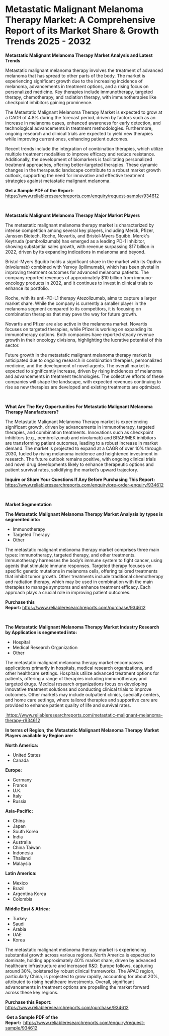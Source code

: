 <p><h1>Metastatic Malignant Melanoma Therapy Market: A Comprehensive Report of its Market Share & Growth Trends 2025 - 2032</h1></p><p><strong>Metastatic Malignant Melanoma Therapy Market Analysis and Latest Trends</strong></p>
<p><p>Metastatic malignant melanoma therapy involves the treatment of advanced melanoma that has spread to other parts of the body. The market is experiencing significant growth due to the increasing incidence of melanoma, advancements in treatment options, and a rising focus on personalized medicine. Key therapies include immunotherapy, targeted therapy, chemotherapy, and radiation therapy, with immunotherapies like checkpoint inhibitors gaining prominence.</p><p>The Metastatic Malignant Melanoma Therapy Market is expected to grow at a CAGR of 4.8% during the forecast period, driven by factors such as an increase in melanoma cases, enhanced awareness for early detection, and technological advancements in treatment methodologies. Furthermore, ongoing research and clinical trials are expected to yield new therapies while improving current ones, enhancing patient outcomes. </p><p>Recent trends include the integration of combination therapies, which utilize multiple treatment modalities to improve efficacy and reduce resistance. Additionally, the development of biomarkers is facilitating personalized treatment approaches, offering better-targeted therapies. These dynamic changes in the therapeutic landscape contribute to a robust market growth outlook, supporting the need for innovative and effective treatment strategies against metastatic malignant melanoma.</p></p>
<p><strong>Get a Sample PDF of the Report:&nbsp;</strong> <a href="https://www.reliableresearchreports.com/enquiry/request-sample/934612?utm_campaign=2800&utm_medium=2&utm_source=Github&utm_content=ia&utm_term=18042025&utm_id=metastatic-malignant-melanoma-therapy">https://www.reliableresearchreports.com/enquiry/request-sample/934612</a></p>
<p>&nbsp;</p>
<p><strong>Metastatic Malignant Melanoma Therapy Major Market Players</strong></p>
<p><p>The metastatic malignant melanoma therapy market is characterized by intense competition among several key players, including Merck, Pfizer, Janssen Biotech, Roche, Novartis, and Bristol-Myers Squibb. Merck's Keytruda (pembrolizumab) has emerged as a leading PD-1 inhibitor, showing substantial sales growth, with revenue surpassing $17 billion in 2022, driven by its expanding indications in melanoma and beyond.</p><p>Bristol-Myers Squibb holds a significant share in the market with its Opdivo (nivolumab) combined with Yervoy (ipilimumab), which has been pivotal in improving treatment outcomes for advanced melanoma patients. The company reported revenues of approximately $10 billion from immuno-oncology products in 2022, and it continues to invest in clinical trials to enhance its portfolio.</p><p>Roche, with its anti-PD-L1 therapy Atezolizumab, aims to capture a larger market share. While the company is currently a smaller player in the melanoma segment compared to its competitors, it is focusing on combination therapies that may pave the way for future growth.</p><p>Novartis and Pfizer are also active in the melanoma market. Novartis focuses on targeted therapies, while Pfizer is working on expanding its immunotherapy options. Both companies have reported steady revenue growth in their oncology divisions, highlighting the lucrative potential of this sector.</p><p>Future growth in the metastatic malignant melanoma therapy market is anticipated due to ongoing research in combination therapies, personalized medicine, and the development of novel agents. The overall market is expected to significantly increase, driven by rising incidences of melanoma and advancements in treatment technologies. The collective efforts of these companies will shape the landscape, with expected revenues continuing to rise as new therapies are developed and existing treatments are optimized.</p></p>
<p>&nbsp;</p>
<p><strong>What Are The Key Opportunities For Metastatic Malignant Melanoma Therapy Manufacturers?</strong></p>
<p><p>The Metastatic Malignant Melanoma Therapy market is experiencing significant growth, driven by advancements in immunotherapy, targeted therapies, and combination treatments. Innovations such as checkpoint inhibitors (e.g., pembrolizumab and nivolumab) and BRAF/MEK inhibitors are transforming patient outcomes, leading to a robust increase in market demand. The market is projected to expand at a CAGR of over 10% through 2030, fueled by rising melanoma incidence and heightened investment in research. The future outlook remains positive, with ongoing clinical trials and novel drug developments likely to enhance therapeutic options and patient survival rates, solidifying the market’s upward trajectory.</p></p>
<p><strong>Inquire or Share Your Questions If Any Before Purchasing This Report:</strong> <a href="https://www.reliableresearchreports.com/enquiry/pre-order-enquiry/934612?utm_campaign=2800&utm_medium=2&utm_source=Github&utm_content=ia&utm_term=18042025&utm_id=metastatic-malignant-melanoma-therapy">https://www.reliableresearchreports.com/enquiry/pre-order-enquiry/934612</a></p>
<p>&nbsp;</p>
<p><strong>Market Segmentation</strong></p>
<p><strong>The Metastatic Malignant Melanoma Therapy Market Analysis by types is segmented into:</strong></p>
<p><ul><li>Immunotherapy</li><li>Targeted Therapy</li><li>Other</li></ul></p>
<p><p>The metastatic malignant melanoma therapy market comprises three main types: immunotherapy, targeted therapy, and other treatments. Immunotherapy harnesses the body’s immune system to fight cancer, using agents that stimulate immune responses. Targeted therapy focuses on specific genetic mutations in melanoma cells, offering tailored treatments that inhibit tumor growth. Other treatments include traditional chemotherapy and radiation therapy, which may be used in combination with the main therapies to manage symptoms and enhance treatment efficacy. Each approach plays a crucial role in improving patient outcomes.</p></p>
<p><strong>Purchase this Report:&nbsp;</strong><a href="https://www.reliableresearchreports.com/purchase/934612?utm_campaign=2800&utm_medium=2&utm_source=Github&utm_content=ia&utm_term=18042025&utm_id=metastatic-malignant-melanoma-therapy">https://www.reliableresearchreports.com/purchase/934612</a></p>
<p>&nbsp;</p>
<p><strong>The Metastatic Malignant Melanoma Therapy Market Industry Research by Application is segmented into:</strong></p>
<p><ul><li>Hospital</li><li>Medical Research Organization</li><li>Other</li></ul></p>
<p><p>The metastatic malignant melanoma therapy market encompasses applications primarily in hospitals, medical research organizations, and other healthcare settings. Hospitals utilize advanced treatment options for patients, offering a range of therapies including immunotherapy and targeted drugs. Medical research organizations focus on developing innovative treatment solutions and conducting clinical trials to improve outcomes. Other markets may include outpatient clinics, specialty centers, and home care settings, where tailored therapies and supportive care are provided to enhance patient quality of life and survival rates.</p></p>
<p><a href="https://www.reliableresearchreports.com/metastatic-malignant-melanoma-therapy-r934612?utm_campaign=2800&utm_medium=2&utm_source=Github&utm_content=ia&utm_term=18042025&utm_id=metastatic-malignant-melanoma-therapy">&nbsp;https://www.reliableresearchreports.com/metastatic-malignant-melanoma-therapy-r934612</a></p>
<p><strong>In terms of Region, the Metastatic Malignant Melanoma Therapy Market Players available by Region are:</strong></p>
<p>
    <p> <strong> North America: </strong>
        <ul>
            <li>United States</li>
            <li>Canada</li>
        </ul>
        </p> 
    <p> <strong> Europe: </strong>
        <ul>
            <li>Germany</li>
            <li>France</li>
            <li>U.K.</li>
            <li>Italy</li>
            <li>Russia</li>
        </ul>
        </p> 
    <p> <strong> Asia-Pacific: </strong>
        <ul>
            <li>China</li>
            <li>Japan</li>
            <li>South Korea</li>
            <li>India</li>
            <li>Australia</li>
            <li>China Taiwan</li>
            <li>Indonesia</li>
            <li>Thailand</li>
            <li>Malaysia</li>
        </ul>
        </p> 
    <p> <strong> Latin America: </strong>
        <ul>
            <li>Mexico</li>
            <li>Brazil</li>
            <li>Argentina Korea</li>
            <li>Colombia</li>
        </ul>
        </p> 
    <p> <strong> Middle East & Africa: </strong>
        <ul>
            <li>Turkey</li>
            <li>Saudi</li>
            <li>Arabia</li>
            <li>UAE</li>
            <li>Korea</li>
        </ul>
    </p>
    </p>
<p><p>The metastatic malignant melanoma therapy market is experiencing substantial growth across various regions. North America is expected to dominate, holding approximately 40% market share, driven by advanced healthcare infrastructure and increased R&D. Europe follows, capturing around 30%, bolstered by robust clinical frameworks. The APAC region, particularly China, is projected to grow rapidly, accounting for about 20%, attributed to rising healthcare investments. Overall, significant advancements in treatment options are propelling the market forward across these key regions.</p></p>
<p><strong>Purchase this Report: </strong><a href="https://www.reliableresearchreports.com/purchase/934612?utm_campaign=2800&utm_medium=2&utm_source=Github&utm_content=ia&utm_term=18042025&utm_id=metastatic-malignant-melanoma-therapy">https://www.reliableresearchreports.com/purchase/934612</a></p>
<p>&nbsp;<strong>Get a Sample PDF of the Report:&nbsp;&nbsp;</strong><a href="https://www.reliableresearchreports.com/enquiry/request-sample/934612?utm_campaign=2800&utm_medium=2&utm_source=Github&utm_content=ia&utm_term=18042025&utm_id=metastatic-malignant-melanoma-therapy">https://www.reliableresearchreports.com/enquiry/request-sample/934612</a></p>
<p><strong></strong></p>
<p><p></p><p></p><p></p></p>